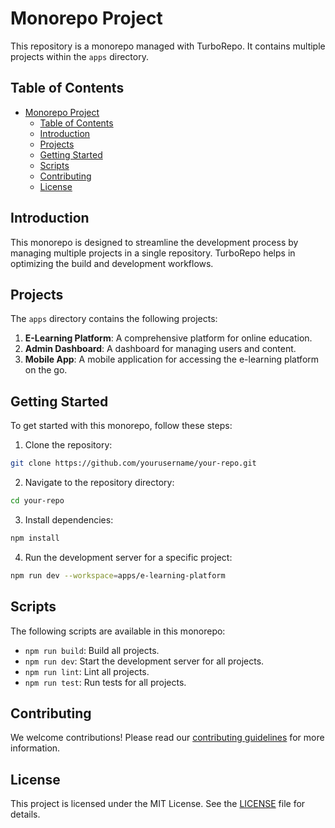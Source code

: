 # Monorepo Project

This repository is a monorepo managed with TurboRepo. It contains multiple projects within the `apps` directory.

## Table of Contents

- [Monorepo Project](#monorepo-project)
  - [Table of Contents](#table-of-contents)
  - [Introduction](#introduction)
  - [Projects](#projects)
  - [Getting Started](#getting-started)
  - [Scripts](#scripts)
  - [Contributing](#contributing)
  - [License](#license)

## Introduction

This monorepo is designed to streamline the development process by managing multiple projects in a single repository. TurboRepo helps in optimizing the build and development workflows.

## Projects

The `apps` directory contains the following projects:

1. **E-Learning Platform**: A comprehensive platform for online education.
2. **Admin Dashboard**: A dashboard for managing users and content.
3. **Mobile App**: A mobile application for accessing the e-learning platform on the go.

## Getting Started

To get started with this monorepo, follow these steps:

1. Clone the repository:

  ```sh
  git clone https://github.com/yourusername/your-repo.git
  ```

2. Navigate to the repository directory:

  ```sh
  cd your-repo
  ```

3. Install dependencies:

  ```sh
  npm install
  ```

4. Run the development server for a specific project:

  ```sh
  npm run dev --workspace=apps/e-learning-platform
  ```

## Scripts

The following scripts are available in this monorepo:

- `npm run build`: Build all projects.
- `npm run dev`: Start the development server for all projects.
- `npm run lint`: Lint all projects.
- `npm run test`: Run tests for all projects.

## Contributing

We welcome contributions! Please read our [contributing guidelines](CONTRIBUTING.md) for more information.

## License

This project is licensed under the MIT License. See the [LICENSE](LICENSE) file for details.
